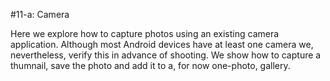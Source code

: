 #11-a: Camera

Here we explore how to capture photos using an existing camera application. Although most Android devices have at least one camera we, nevertheless, verify this in advance of shooting. We show how to capture a thumnail, save the photo and add it to a, for now one-photo, gallery. 


